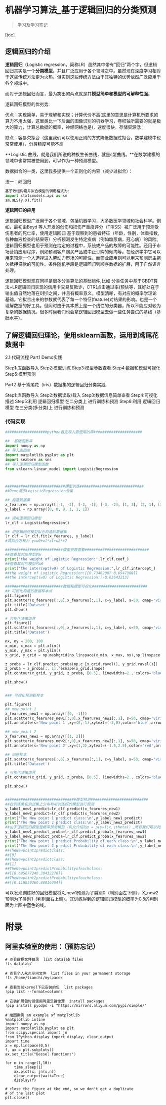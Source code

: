 # 机器学习算法_基于逻辑回归的分类预测

>   学习及学习笔记

[toc]

## 逻辑回归的介绍

**逻辑回归**（Logistic regression，简称LR）虽然其中带有"回归"两个字，但逻辑回归其实是一个**分类模型**，并且广泛应用于各个领域之中。虽然现在深度学习相对于这些传统方法更为火热，但实则这些传统方法由于其独特的优势依然广泛应用于各个领域中。

而对于逻辑回归而言，最为突出的两点就是其**模型简单和模型的可解释性强**。

逻辑回归模型的优劣势:

优点：实现简单，易于理解和实现；计算代价不高(这里的意思是计算机所要求的算力不用太强，这里类比一下后面的图像识别的机器学习，卷积轴所需要的就是极大的算力，计算总数据的概率，神经网络也是)，速度很快，存储资源低；

缺点：容易欠拟合（这里我们可以使用正则的方式降低数据过拟合，数学建模中也常常使用），分类精度可能不高

**Logistic 曲线，就是我们所说的种族生长曲线，就是s型曲线。**在数学建模的领域中也常常被使用到，可以作为一种预测模型。

数据拟合的一类，这里我多提供一个正则化的内容（减少过拟合）：

法一：岭回归

```python
基于数组构建并拟合模型的调用格式为:
import statsmodels.api as sm
sm.OLS(y,X).fit()
```





**逻辑回归的应用**

逻辑回归模型广泛用于各个领域，包括机器学习，大多数医学领域和社会科学。例如，最初由Boyd 等人开发的创伤和损伤严重度评分（TRISS）被广泛用于预测受伤患者的死亡率，使用逻辑回归 基于观察到的患者特征（年龄，性别，体重指数,各种血液检查的结果等）分析预测发生特定疾病（例如糖尿病，冠心病）的风险。逻辑回归模型也用于预测在给定的过程中，系统或产品的故障的可能性。还用于市场营销应用程序，例如预测客户购买产品或中止订购的倾向等。在经济学中它可以用来预测一个人选择进入劳动力市场的可能性，而商业应用则可以用来预测房主拖欠抵押贷款的可能性。条件随机字段是逻辑回归到顺序数据的扩展，用于自然语言处理。

逻辑回归模型现在同样是很多分类算法的基础组件,比如 分类任务中基于GBDT算法+LR逻辑回归实现的信用卡交易反欺诈，CTR(点击通过率)预估等，其好处在于输出值自然地落在0到1之间，并且有概率意义。模型清晰，有对应的概率学理论基础。它拟合出来的参数就代表了每一个特征(feature)对结果的影响。也是一个理解数据的好工具。但同时由于其本质上是一个线性的分类器，所以不能应对较为复杂的数据情况。很多时候我们也会拿逻辑回归模型去做一些任务尝试的基线（基础水平）。



## 了解逻辑回归理论，使用sklearn函数，运用到鸢尾花数据中

2.1 代码流程
Part1 Demo实践

 Step1:库函数导入
 Step2:模型训练 
 Step3:模型参数查看 
 Step4:数据和模型可视化 
 Step5:模型预测

Part2 基于鸢尾花（iris）数据集的逻辑回归分类实践

 Step1:库函数导入 
 Step2:数据读取/载入 
 Step3:数据信息简单查看 
 Step4:可视化描述 
 Step5:利用 逻辑回归模型 在二分类上 进行训练和预测 
 Step6:利用 逻辑回归模型 在三分类(多分类)上 进行训练和预测





### 代码实现

```python
###################python首先导入要使用的库######################

##  基础函数库
import numpy as np 
## 导入画图库
import matplotlib.pyplot as plt
import seaborn as sns 
## 导入逻辑回归模型函数
from sklearn.linear_model import LogisticRegression



###########################模型训练#############################
##Demo演示LogisticRegression分类

## 构造数据集
x_fearures = np.array([[-1, -2], [-2, -1], [-3, -2], [1, 3], [2, 1], [3, 2]])
y_label = np.array([0, 0, 0, 1, 1, 1])

## 调用逻辑回归模型
lr_clf = LogisticRegression()

## 用逻辑回归模型拟合构造的数据集
lr_clf = lr_clf.fit(x_fearures, y_label) 
#其拟合方程为 y=w0+w1*x1+w2*x2

##########################模型参数查看#############################
##查看其对应模型的w
print('the weight of Logistic Regression:',lr_clf.coef_)
##查看其对应模型的w0
print('the intercept(w0) of Logistic Regression:',lr_clf.intercept_)
##the weight of Logistic Regression:[[0.73462087 0.6947908]]
##the intercept(w0) of Logistic Regression:[-0.03643213]

##########################数据和模型可视化#########################
## 可视化构造的数据样本点
plt.figure()
plt.scatter(x_fearures[:,0],x_fearures[:,1], c=y_label, s=50, cmap='viridis')
plt.title('Dataset')
plt.show()

# 可视化决策边界
plt.figure()
plt.scatter(x_fearures[:,0],x_fearures[:,1], c=y_label, s=50, cmap='viridis')
plt.title('Dataset')

nx, ny = 200, 100
x_min, x_max = plt.xlim()
y_min, y_max = plt.ylim()
x_grid, y_grid = np.meshgrid(np.linspace(x_min, x_max, nx),np.linspace(y_min, y_max, ny))

z_proba = lr_clf.predict_proba(np.c_[x_grid.ravel(), y_grid.ravel()])
z_proba = z_proba[:, 1].reshape(x_grid.shape)
plt.contour(x_grid, y_grid, z_proba, [0.5], linewidths=2., colors='blue')

plt.show()


### 可视化预测新样本

plt.figure()
## new point 1
x_fearures_new1 = np.array([[0, -1]])
plt.scatter(x_fearures_new1[:,0],x_fearures_new1[:,1], s=50, cmap='viridis')
plt.annotate(s='New point 1',xy=(0,-1),xytext=(-2,0),color='blue',arrowprops=dict(arrowstyle='-|>',connectionstyle='arc3',color='red'))

## new point 2
x_fearures_new2 = np.array([[1, 2]])
plt.scatter(x_fearures_new2[:,0],x_fearures_new2[:,1], s=50, cmap='viridis')
plt.annotate(s='New point 2',xy=(1,2),xytext=(-1.5,2.5),color='red',arrowprops=dict(arrowstyle='-|>',connectionstyle='arc3',color='red'))

## 训练样本
plt.scatter(x_fearures[:,0],x_fearures[:,1], c=y_label, s=50, cmap='viridis')
plt.title('Dataset')

# 可视化决策边界
plt.contour(x_grid, y_grid, z_proba, [0.5], linewidths=2., colors='blue')

plt.show()


################################模型预测##########################
##在训练集和测试集上分布利用训练好的模型进行预测
y_label_new1_predict=lr_clf.predict(x_fearures_new1)
y_label_new2_predict=lr_clf.predict(x_fearures_new2)
print('The New point 1 predict class:\n',y_label_new1_predict)
print('The New point 2 predict class:\n',y_label_new2_predict)
##由于逻辑回归模型是概率预测模型（前文介绍的p = p(y=1|x,\theta)）,所有我们可以利用predict_proba函数预测其概率
y_label_new1_predict_proba=lr_clf.predict_proba(x_fearures_new1)
y_label_new2_predict_proba=lr_clf.predict_proba(x_fearures_new2)
print('The New point 1 predict Probability of each class:\n',y_label_new1_predict_proba)
print('The New point 2 predict Probability of each class:\n',y_label_new2_predict_proba)
##TheNewpoint1predictclass:
##[0]
##TheNewpoint2predictclass:
##[1]
##TheNewpoint1predictProbabilityofeachclass:
##[[0.695677240.30432276]]
##TheNewpoint2predictProbabilityofeachclass:
##[[0.119839360.88016064]]
```

可以发现训练好的回归模型将X_new1预测为了类别0（判别面左下侧），X_new2预测为了类别1（判别面右上侧）。其训练得到的逻辑回归模型的概率为0.5的判别面为上图中蓝色的线。































































# 附录

## 阿里实验室的使用：（预防忘记）

```
# 查看数据文件目录  list datalab files
!ls datalab/

# 查看个人永久空间文件  list files in your permanent storage
!ls /home/tianchi/myspace/

# 查看当前kernel下已安装的包  list packages
!pip list --format=columns

# 安装扩展包时请使用阿里云镜像源  install packages
!pip install pyodps -i "https://mirrors.aliyun.com/pypi/simple/"

# 绘图案例 an example of matplotlib
%matplotlib inline
import numpy as np
import matplotlib.pyplot as plt
from scipy.special import jn
from IPython.display import display, clear_output
import time
x = np.linspace(0,5)
f, ax = plt.subplots()
ax.set_title("Bessel functions")

for n in range(1,10):
    time.sleep(1)
    ax.plot(x, jn(x,n))
    clear_output(wait=True)
    display(f)

# close the figure at the end, so we don't get a duplicate
# of the last plot
plt.close()
```



